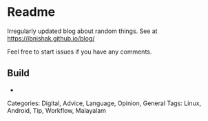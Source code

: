 # Readme

Irregularly updated blog about random things. See at https://ibnishak.github.io/blog/

Feel free to start issues if you have any comments.

## Build
- 

Categories: Digital, Advice, Language, Opinion, General
Tags: Linux, Android, Tip, Workflow, Malayalam 